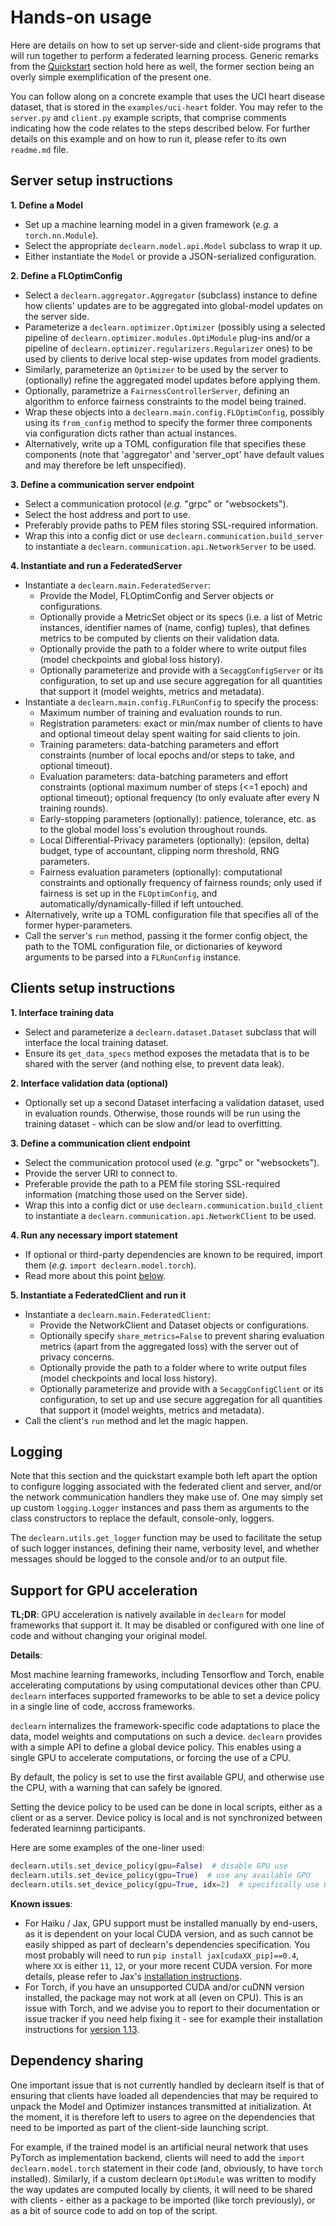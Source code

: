 # Hands-on usage

Here are details on how to set up server-side and client-side programs
that will run together to perform a federated learning process. Generic
remarks from the [Quickstart](#quickstart) section hold here as well, the
former section being an overly simple exemplification of the present one.

You can follow along on a concrete example that uses the UCI heart disease
dataset, that is stored in the `examples/uci-heart` folder. You may refer
to the `server.py` and `client.py` example scripts, that comprise comments
indicating how the code relates to the steps described below. For further
details on this example and on how to run it, please refer to its own
`readme.md` file.

## Server setup instructions

**1. Define a Model**

  - Set up a machine learning model in a given framework
    (_e.g._ a `torch.nn.Module`).
  - Select the appropriate `declearn.model.api.Model` subclass to wrap it up.
  - Either instantiate the `Model` or provide a JSON-serialized configuration.

**2. Define a FLOptimConfig**

  - Select a `declearn.aggregator.Aggregator` (subclass) instance to define
    how clients' updates are to be aggregated into global-model updates on
    the server side.
  - Parameterize a `declearn.optimizer.Optimizer` (possibly using a selected
    pipeline of `declearn.optimizer.modules.OptiModule` plug-ins and/or a
    pipeline of `declearn.optimizer.regularizers.Regularizer` ones) to be
    used by clients to derive local step-wise updates from model gradients.
  - Similarly, parameterize an `Optimizer` to be used by the server to
    (optionally) refine the aggregated model updates before applying them.
  - Optionally, parametrize a `FairnessControllerServer`, defining an
    algorithm to enforce fairness constraints to the model being trained.
  - Wrap these objects into a `declearn.main.config.FLOptimConfig`,
    possibly using its `from_config` method to specify the former three
    components via configuration dicts rather than actual instances.
  - Alternatively, write up a TOML configuration file that specifies these
    components (note that 'aggregator' and 'server_opt' have default values
    and may therefore be left unspecified).

**3. Define a communication server endpoint**

  - Select a communication protocol (_e.g._ "grpc" or "websockets").
  - Select the host address and port to use.
  - Preferably provide paths to PEM files storing SSL-required information.
  - Wrap this into a config dict or use `declearn.communication.build_server`
    to instantiate a `declearn.communication.api.NetworkServer` to be used.

**4. Instantiate and run a FederatedServer**

  - Instantiate a `declearn.main.FederatedServer`:
    - Provide the Model, FLOptimConfig and Server objects or configurations.
    - Optionally provide a MetricSet object or its specs (i.e. a list of
      Metric instances, identifier names of (name, config) tuples), that
      defines metrics to be computed by clients on their validation data.
    - Optionally provide the path to a folder where to write output files
      (model checkpoints and global loss history).
    - Optionally parameterize and provide with a `SecaggConfigServer` or its
      configuration, to set up and use secure aggregation for all quantities
      that support it (model weights, metrics and metadata).
  - Instantiate a `declearn.main.config.FLRunConfig` to specify the process:
    - Maximum number of training and evaluation rounds to run.
    - Registration parameters: exact or min/max number of clients to have
      and optional timeout delay spent waiting for said clients to join.
    - Training parameters: data-batching parameters and effort constraints
      (number of local epochs and/or steps to take, and optional timeout).
    - Evaluation parameters: data-batching parameters and effort constraints
      (optional maximum number of steps (<=1 epoch) and optional timeout);
      optional frequency (to only evaluate after every N training rounds).
    - Early-stopping parameters (optionally): patience, tolerance, etc. as
      to the global model loss's evolution throughout rounds.
    - Local Differential-Privacy parameters (optionally): (epsilon, delta)
      budget, type of accountant, clipping norm threshold, RNG parameters.
    - Fairness evaluation parameters (optionally): computational constraints
      and optionally frequency of fairness rounds; only used if fairness is
      set up in the `FLOptimConfig`, and automatically/dynamically-filled if
      left untouched.
  - Alternatively, write up a TOML configuration file that specifies all of
    the former hyper-parameters.
  - Call the server's `run` method, passing it the former config object,
    the path to the TOML configuration file, or dictionaries of keyword
    arguments to be parsed into a `FLRunConfig` instance.

## Clients setup instructions

**1. Interface training data**

  - Select and parameterize a `declearn.dataset.Dataset` subclass that
    will interface the local training dataset.
  - Ensure its `get_data_specs` method exposes the metadata that is to
    be shared with the server (and nothing else, to prevent data leak).

**2. Interface validation data (optional)**

   - Optionally set up a second Dataset interfacing a validation dataset,
     used in evaluation rounds. Otherwise, those rounds will be run using
     the training dataset - which can be slow and/or lead to overfitting.

**3. Define a communication client endpoint**

  - Select the communication protocol used (_e.g._ "grpc" or "websockets").
  - Provide the server URI to connect to.
  - Preferable provide the path to a PEM file storing SSL-required information
    (matching those used on the Server side).
  - Wrap this into a config dict or use `declearn.communication.build_client`
    to instantiate a `declearn.communication.api.NetworkClient` to be used.

**4. Run any necessary import statement**

  - If optional or third-party dependencies are known to be required, import
    them (_e.g._ `import declearn.model.torch`).
  - Read more about this point [below](#dependency-sharing).

**5. Instantiate a FederatedClient and run it**

  - Instantiate a `declearn.main.FederatedClient`:
    - Provide the NetworkClient and Dataset objects or configurations.
    - Optionally specify `share_metrics=False` to prevent sharing evaluation
      metrics (apart from the aggregated loss) with the server out of privacy
      concerns.
    - Optionally provide the path to a folder where to write output files
      (model checkpoints and local loss history).
    - Optionally parameterize and provide with a `SecaggConfigClient` or its
      configuration, to set up and use secure aggregation for all quantities
      that support it (model weights, metrics and metadata).
  - Call the client's `run` method and let the magic happen.

## Logging

Note that this section and the quickstart example both left apart the option
to configure logging associated with the federated client and server, and/or
the network communication handlers they make use of. One may simply set up
custom `logging.Logger` instances and pass them as arguments to the class
constructors to replace the default, console-only, loggers.

The `declearn.utils.get_logger` function may be used to facilitate the setup
of such logger instances, defining their name, verbosity level, and whether
messages should be logged to the console and/or to an output file.

## Support for GPU acceleration

**TL;DR**: GPU acceleration is natively available in `declearn` for model
frameworks that support it. It may be disabled or configured with one line
of code and without changing your original model.

**Details**:

Most machine learning frameworks, including Tensorflow and Torch, enable
accelerating computations by using computational devices other than CPU.
`declearn` interfaces supported frameworks to be able to set a device policy
in a single line of code, accross frameworks.

`declearn` internalizes the framework-specific code adaptations to place the
data, model weights and computations on such a device. `declearn` provides
with a simple API to define a global device policy. This enables using a
single GPU to accelerate computations, or forcing the use of a CPU.

By default, the policy is set to use the first available GPU, and otherwise
use the CPU, with a warning that can safely be ignored.

Setting the device policy to be used can be done in local scripts, either as a
client or as a server. Device policy is local and is not synchronized between
federated learninng participants.

Here are some examples of the one-liner used:
```python
declearn.utils.set_device_policy(gpu=False)  # disable GPU use
declearn.utils.set_device_policy(gpu=True)  # use any available GPU
declearn.utils.set_device_policy(gpu=True, idx=2)  # specifically use GPU n°2
```

**Known issues**:

- For Haiku / Jax, GPU support must be installed manually by end-users, as it
  is dependent on your local CUDA version, and as such cannot be easily shipped
  as part of declearn's dependencies specification. You most probably will need
  to run `pip install jax[cudaXX_pip]==0.4`, where `XX` is either `11`, `12`,
  or your more recent CUDA version. For more details, please refer to Jax's
  [installation instructions](https://github.com/google/jax#installation).
- For Torch, if you have an unsupported CUDA and/or cuDNN version installed,
  the package may not work at all (even on CPU). This is an issue with Torch,
  and we advise you to report to their documentation or issue tracker if you
  need help fixing it - see for example their installation instructions for
  [version 1.13](https://pytorch.org/get-started/previous-versions/#v1131).

## Dependency sharing

One important issue that is not currently handled by declearn itself is that
of ensuring that clients have loaded all dependencies that may be required
to unpack the Model and Optimizer instances transmitted at initialization.
At the moment, it is therefore left to users to agree on the dependencies
that need to be imported as part of the client-side launching script.

For example, if the trained model is an artificial neural network that uses
PyTorch as implementation backend, clients will need to add the
`import declearn.model.torch` statement in their code (and, obviously, to
have `torch` installed). Similarly, if a custom declearn `OptiModule` was
written to modify the way updates are computed locally by clients, it will
need to be shared with clients - either as a package to be imported (like
torch previously), or as a bit of source code to add on top of the script.
